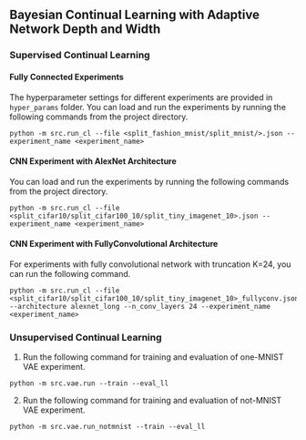 ## Bayesian Continual Learning with Adaptive Network Depth and Width

### Supervised Continual Learning
#### Fully Connected Experiments
The hyperparameter settings for different experiments are provided in `hyper_params` folder. You can load and run the experiments by running the following commands from the project directory. 
```shell
python -m src.run_cl --file <split_fashion_mnist/split_mnist/>.json --experiment_name <experiment_name>
```


#### CNN Experiment with AlexNet Architecture
You can load and run the experiments by running the following commands from the project directory. 
```shell
python -m src.run_cl --file <split_cifar10/split_cifar100_10/split_tiny_imagenet_10>.json --experiment_name <experiment_name>
```

#### CNN Experiment with FullyConvolutional Architecture

For experiments with fully convolutional network with truncation K=24, you can run the following command.
```shell
python -m src.run_cl --file <split_cifar10/split_cifar100_10/split_tiny_imagenet_10>_fullyconv.json --architecture alexnet_long --n_conv_layers 24 --experiment_name <experiment_name>
```
### Unsupervised Continual Learning
1. Run the following command for training and evaluation of one-MNIST VAE experiment.

```shell
python -m src.vae.run --train --eval_ll
```
2. Run the following command for training and evaluation of not-MNIST VAE experiment.
```shell
python -m src.vae.run_notmnist --train --eval_ll
```